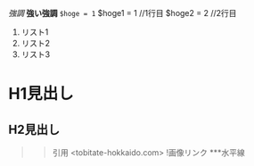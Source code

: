 *強調*
**強い強調**
`$hoge = 1`
    $hoge1 = 1 //1行目
    $hoge2 = 2 //2行目
1. リスト1
2. リスト2
3. リスト3
# H1見出し
## H2見出し
>>引用
<tobitate-hokkaido.com>
!画像リンク
***水平線
